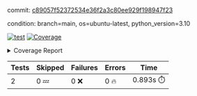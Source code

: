 commit: [c89057f52372534e36f2a3c80ee929f198947f23](https://github.com/rcmdnk/python-template/tree/c89057f52372534e36f2a3c80ee929f198947f23)

condition: branch=main, os=ubuntu-latest, python_version=3.10

[![test](https://github.com/rcmdnk/python-template/actions/workflows/test.yml/badge.svg)](https://github.com/rcmdnk/python-template/actions/runs/8133169504)
<a href="https://github.com/rcmdnk/python-template/blob/c89057f52372534e36f2a3c80ee929f198947f23/README.md"><img alt="Coverage" src="https://img.shields.io/badge/Coverage-100%25-brightgreen.svg" /></a><details><summary>Coverage Report </summary><table><tr><th>File</th><th>Stmts</th><th>Miss</th><th>Cover</th></tr><tbody><tr><td><b>TOTAL</b></td><td><b>4</b></td><td><b>0</b></td><td><b>100%</b></td></tr></tbody></table></details>

| Tests | Skipped | Failures | Errors | Time |
| ----- | ------- | -------- | -------- | ------------------ |
| 2 | 0 :zzz: | 0 :x: | 0 :fire: | 0.893s :stopwatch: |

